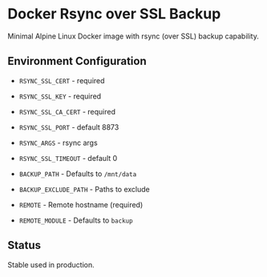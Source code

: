 # Docker Rsync over SSL Backup

Minimal Alpine Linux Docker image with rsync (over SSL) backup capability.

## Environment Configuration

- `RSYNC_SSL_CERT` - required
- `RSYNC_SSL_KEY` - required
- `RSYNC_SSL_CA_CERT` - required
- `RSYNC_SSL_PORT` - default 8873
- `RSYNC_ARGS` - rsync args
- `RSYNC_SSL_TIMEOUT` - default 0

- `BACKUP_PATH` - Defaults to `/mnt/data`
- `BACKUP_EXCLUDE_PATH` - Paths to exclude
- `REMOTE` - Remote hostname (required)
- `REMOTE_MODULE` - Defaults to `backup`

## Status

Stable used in production.
